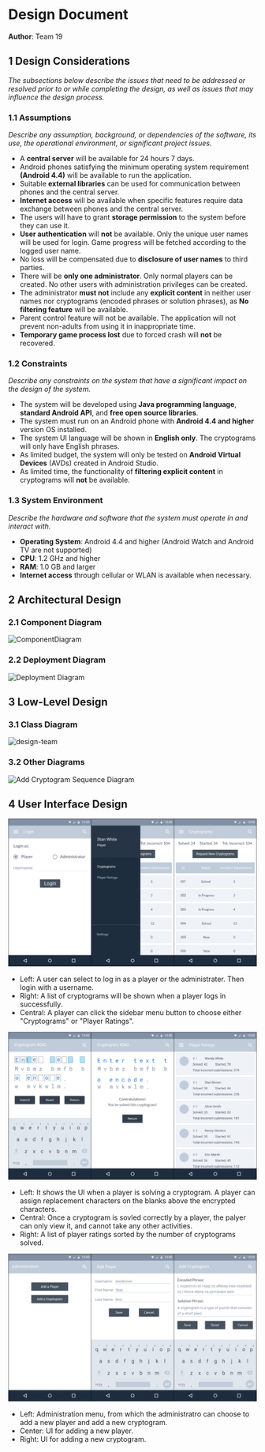 # Design Document

**Author**: Team 19

## 1 Design Considerations

*The subsections below describe the issues that need to be addressed or resolved prior to or while completing the design, as well as issues that may influence the design process.*

### 1.1 Assumptions

*Describe any assumption, background, or dependencies of the software, its use, the operational environment, or significant project issues.*

- A **central server** will be available for 24 hours 7 days.
- Android phones satisfying the minimum operating system requirement **(Android 4.4)** will be available to run the application.
- Suitable **external libraries** can be used for communication between phones and the central server.
- **Internet access** will be available when specific features require data exchange between phones and the central server.
- The users will have to grant **storage permission** to the system before they can use it.
- **User authentication** will **not** be available. Only the unique user names will be used for login. Game progress will be fetched according to the logged user name.
- No loss will be compensated due to **disclosure of user names** to third parties.
- There will be **only one administrator**. Only normal players can be created. No other users with administration privileges can be created.
- The administrator **must not** include any **explicit content** in neither user names nor cryptograms (encoded phrases or solution phrases), as **No filtering feature** will be available.
- Parent control feature will not be available. The application will not prevent non-adults from using it in inappropriate time.
- **Temporary game process lost** due to forced crash will **not** be recovered.

### 1.2 Constraints

*Describe any constraints on the system that have a significant impact on the design of the system.*

- The system will be developed using **Java programming language**, **standard Android API**, and **free open source libraries**.
- The system must run on an Android phone with **Android 4.4 and higher** version OS installed.
- The system UI language will be shown in **English only**. The cryptograms will only have English phrases.
- As limited budget, the system will only be tested on **Android Virtual Devices** (AVDs) created in Android Studio.
- As limited time, the functionality of **filtering explicit content** in cryptograms will **not** be available.

### 1.3 System Environment

*Describe the hardware and software that the system must operate in and interact with.*

- **Operating System**: Android 4.4 and higher (Android Watch and Android TV are not supported)
- **CPU**: 1.2 GHz and higher
- **RAM**: 1.0 GB and larger
- **Internet access** through cellular or WLAN is available when necessary.


## 2 Architectural Design

### 2.1 Component Diagram
![ComponentDiagram](images/ComponentDiagram.png)

### 2.2 Deployment Diagram

![Deployment Diagram](images/Deployment%20Diagram.png)

## 3 Low-Level Design

### 3.1 Class Diagram
![design-team](images/Class%20Diagram.png)


### 3.2 Other Diagrams

![Add Cryptogram Sequence Diagram](images/Add%20Cryptogram%20Sequence%20Diagram.jpg)


## 4 User Interface Design

![Login and Player Menu](Diagrams/UIMockup/UI1_LoginPlayer.png)

- Left: A user can select to log in as a player or the administrater. Then login with a username.
- Right: A list of cryptograms will be shown when a player logs in successfully.
- Central: A player can click the sidebar menu button to choose either "Cryptograms" or "Player Ratings".

![Player and Cryptograms](Diagrams/UIMockup/UI2_PlayerPlay.png)

- Left: It shows the UI when a player is solving a cryptogram. A player can assign replacement characters on the blanks above the encrypted characters.
- Central: Once a cryptogram is sovled correctly by a player, the palyer can only view it, and cannot take any other activities.
- Right: A list of player ratings sorted by the number of cryptograms solved.

![Adminstrator Add Player/Cryptograms](Diagrams/UIMockup/UI3_AdminAdd.png)

- Left: Administration menu, from which the administratro can choose to add a new player and add a new cryptogram.
- Center: UI for adding a new player.
- Right: UI for adding a new cryptogram.

